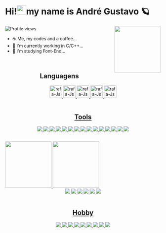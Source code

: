 <h1 aling = "left"> Hi!<img src="https://raw.githubusercontent.com/kaueMarques/kaueMarques/master/hi.gif" height="30px">my name is André Gustavo 🪐</h1>
<img height = "150em" align = "right" src = "https://media4.giphy.com/media/js585wl3Qpq1UdOITv/giphy.gif?cid=ecf05e47flbimlpe6z2qafoq5h6znm9drlss8uea9gv6hal3&rid=giphy.gif&ct=g">

<p align="left"> <img src="https://komarev.com/ghpvc/?username=AndreGustavo-Developer&color=green" alt="Profile views" /> </p>

- ☕ Me, my codes and a coffee...
- 🔭 I'm currently working in C/C++...
- 🌱 I'm studying Font-End...

 
<div style = "display: inline_block" align = "center"><br>
  <h2>Languagens</h2>
  <a href = "https://github.com/AndreGustavo-Developer">
  <!-- languagens -->
  <img aling = "center" alt = "rafa-Js" height = "40" width = "40" src = "https://cdn.jsdelivr.net/gh/devicons/devicon/icons/cplusplus/cplusplus-original.svg">
  <img aling = "center" alt = "rafa-Js" height = "40" width = "40" src = "https://cdn.jsdelivr.net/gh/devicons/devicon/icons/c/c-original.svg">
  <img aling = "center" alt = "rafa-Js" height = "40" width = "40" src = "https://cdn.jsdelivr.net/gh/devicons/devicon/icons/javascript/javascript-original.svg">
  <img aling = "center" alt = "rafa-Js" height = "40" width = "40" src = "https://cdn.jsdelivr.net/gh/devicons/devicon/icons/html5/html5-original.svg">
  <img aling = "center" alt = "rafa-Js" height = "40" width = "40" src = "https://cdn.jsdelivr.net/gh/devicons/devicon/icons/css3/css3-original.svg">
</div>

<div style = "display: inline_block" align = "center"><br>
  <h2>Tools</h2>
  <a href = "https://github.com/AndreGustavo-Developer">
  <!-- tools -->
  <img src = "https://img.shields.io/badge/Android-3DDC84?style=for-the-badge&logo=android&logoColor=white">
  <img src = "https://img.shields.io/badge/Windows-0078D6?style=for-the-badge&logo=windows&logoColor=white">
  <img src = "https://img.shields.io/badge/MySQL-00000F?style=for-the-badge&logo=mysql&logoColor=white">
  <img src = "https://img.shields.io/badge/Unity-100000?style=for-the-badge&logo=unity&logoColor=white">
  <img src = "https://img.shields.io/badge/Amazon_AWS-FF9900?style=for-the-badge&logo=amazonaws&logoColor=white">
  <img src = "https://img.shields.io/badge/Canva-%2300C4CC.svg?&style=for-the-badge&logo=Canva&logoColor=white">
  <img src = "https://img.shields.io/badge/Adobe%20Photoshop-31A8FF?style=for-the-badge&logo=Adobe%20Photoshop&logoColor=black">
  <img src = "https://img.shields.io/badge/Visual_Studio-5C2D91?style=for-the-badge&logo=visual%20studio&logoColor=white">
  <img src = "https://img.shields.io/badge/Visual_Studio_Code-0078D4?style=for-the-badge&logo=visual%20studio%20code&logoColor=white">
  <img src = "https://img.shields.io/badge/windows%20terminal-4D4D4D?style=for-the-badge&logo=windows%20terminal&logoColor=white">
  <img src = "https://img.shields.io/badge/Opera-FF1B2D?style=for-the-badge&logo=Opera&logoColor=white">
  <img src = "https://img.shields.io/badge/Google_chrome-4285F4?style=for-the-badge&logo=Google-chrome&logoColor=white">
  <img src = "https://img.shields.io/badge/Wordpress-21759B?style=for-the-badge&logo=wordpress&logoColor=white">
  <img src = "https://img.shields.io/badge/Microsoft_Office-D83B01?style=for-the-badge&logo=microsoft-office&logoColor=white">
  <img src = "https://img.shields.io/badge/GIT-E44C30?style=for-the-badge&logo=git&logoColor=white">
</div>
  
##

<div>
  <a href = "https://github.com/AndreGustavo-Developer">
  <img height = "150em" src = "https://github-readme-stats.vercel.app/api/?username=AndreGustavo-Developer&show_icons=true&theme=chartreuse-dark&include_all_commits=true&count_private=true"/>
  <img height = "150em" src = "https://github-readme-stats.vercel.app/api/top-langs/?username=AndreGustavo-Developer&layout=compact&langs_count=16&theme=chartreuse-dark"/>
</div>
  
  <!-- redes sociais -->
<div align = "center">
  <a href = "https://www.instagram.com/andre_gustavo125/" target = "_blank"><img src = "https://img.shields.io/badge/Instagram-E4405F?style=for-the-badge&logo=instagram&logoColor=white"</a>
  <a href = "https://github.com/AndreGustavo-Developer" target = "_blank"><img src = "https://img.shields.io/badge/GitHub-100000?style=for-the-badge&logo=github&logoColor=white"</a>
  <a href = "https://www.facebook.com/andregustavo.fernandesrodrigues.5/" target = "_blank"><img src = "https://img.shields.io/badge/Facebook-1877F2?style=for-the-badge&logo=facebook&logoColor=white"</a>
  <a href = "https://discord.com/channels/900907613162709052/934939099876446208" target = "_blank"><img src = "https://img.shields.io/badge/Discord-7289DA?style=for-the-badge&logo=discord&logoColor=white"</a>
  <a href = "mailto:andre.gus.programmer@gmail.com" target = "_blank"><img src = "https://img.shields.io/badge/Gmail-D14836?style=for-the-badge&logo=gmail&logoColor=white"</a>
  <a href = "https://www.linkedin.com/in/andre-gustavo-a18381225/" target = "_blank"><img src = "https://img.shields.io/badge/LinkedIn-0077B5?style=for-the-badge&logo=linkedin&logoColor=white"</a>
</div>
   
<div style = "display: inline_block" align = "center"><br>
  <h2>Hobby</h2>
  <a href = "https://github.com/AndreGustavo-Developer">
  <!-- Hobby-->
  <img src = "https://img.shields.io/badge/YouTube-FF0000?style=for-the-badge&logo=youtube&logoColor=white">
  <img src = "https://img.shields.io/badge/Netflix-E50914?style=for-the-badge&logo=netflix&logoColor=white">
  <img src = "https://img.shields.io/badge/Crunchyroll-F47521?style=for-the-badge&logo=crunchyroll&logoColor=white">
  <img src = "https://img.shields.io/badge/Amazon%20Prime-00A8E1?style=for-the-badge&logo=netflix&logoColor=white">
  <img src = "https://img.shields.io/badge/Itch.io-FA5C5C?style=for-the-badge&logo=itchdotio&logoColor=white">
  <img src = "https://img.shields.io/badge/Steam-000000?style=for-the-badge&logo=steam&logoColor=white">
  <img src = "https://img.shields.io/badge/Spotify-1ED760?&style=for-the-badge&logo=spotify&logoColor=white">
  <img src = "https://img.shields.io/badge/YouTube_Music-FF0000?style=for-the-badge&logo=youtube-music&logoColor=white">
  <img src = "https://img.shields.io/badge/Udemy-EC5252?style=for-the-badge&logo=Udemy&logoColor=white">
</div>
